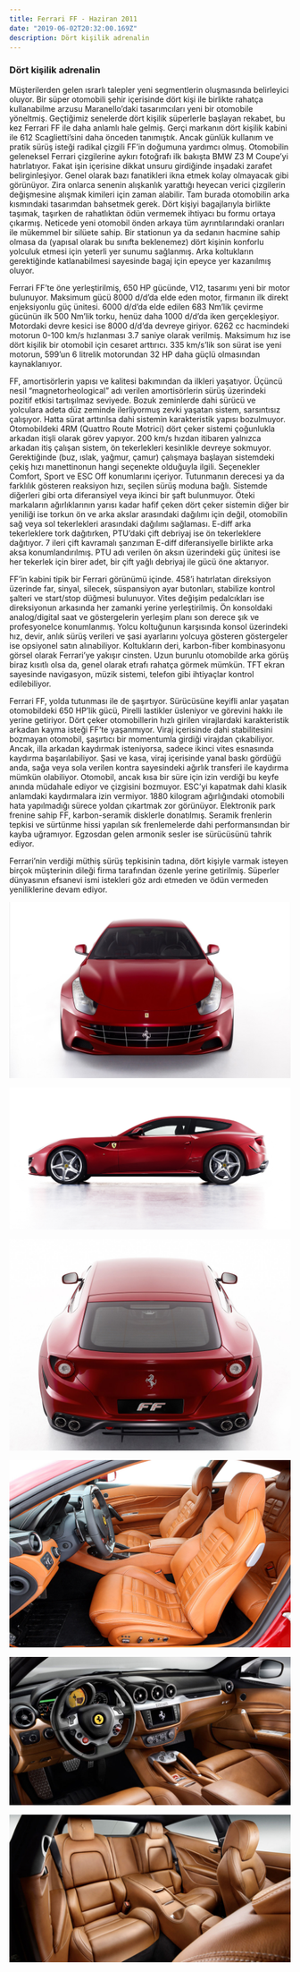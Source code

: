 ```yaml
---
title: Ferrari FF - Haziran 2011
date: "2019-06-02T20:32:00.169Z"
description: Dört kişilik adrenalin
---
```


### Dört kişilik adrenalin

Müşterilerden gelen ısrarlı talepler yeni segmentlerin oluşmasında belirleyici oluyor. Bir süper otomobili şehir içerisinde dört kişi ile birlikte rahatça kullanabilme arzusu Maranello’daki tasarımcıları yeni bir otomobile yöneltmiş. Geçtiğimiz senelerde dört kişilik süperlerle başlayan rekabet, bu kez Ferrari FF ile daha anlamlı hale gelmiş. Gerçi markanın dört kişilik kabini ile 612 Scaglietti’sini daha önceden tanımıştık. Ancak günlük kullanım ve pratik sürüş isteği radikal çizgili FF’in doğumuna yardımcı olmuş. Otomobilin geleneksel Ferrari çizgilerine aykırı fotoğrafı ilk bakışta BMW Z3 M Coupe’yi hatırlatıyor. Fakat işin içerisine dikkat unsuru girdiğinde inşadaki zarafet belirginleşiyor. Genel olarak bazı fanatikleri ikna etmek kolay olmayacak gibi görünüyor. Zira onlarca senenin alışkanlık yarattığı heyecan verici çizgilerin değişmesine alışmak kimileri için zaman alabilir. Tam burada otomobilin arka kısmındaki tasarımdan bahsetmek gerek. Dört kişiyi bagajlarıyla birlikte taşımak, taşırken de rahatlıktan ödün vermemek ihtiyacı bu formu ortaya çıkarmış. Neticede yeni otomobil önden arkaya tüm ayrıntılarındaki oranları ile mükemmel bir silüete sahip. Bir stationun ya da sedanın hacmine sahip olmasa da (yapısal olarak bu sınıfta beklenemez) dört kişinin konforlu yolculuk etmesi için yeterli yer sunumu sağlanmış. Arka koltukların gerektiğinde katlanabilmesi sayesinde bagaj için epeyce yer kazanılmış oluyor.

Ferrari FF’te öne yerleştirilmiş, 650 HP gücünde, V12, tasarımı yeni bir motor bulunuyor. Maksimum gücü 8000 d/d’da elde eden motor, firmanın ilk direkt enjeksiyonlu güç ünitesi. 6000 d/d’da elde edilen 683 Nm’lik çevirme gücünün ilk 500 Nm’lik torku, henüz daha 1000 d/d’da iken gerçekleşiyor. Motordaki devre kesici ise 8000 d/d’da devreye giriyor. 6262 cc hacmindeki motorun 0-100 km/s hızlanması 3.7 saniye olarak verilmiş. Maksimum hız ise dört kişilik bir otomobil için cesaret arttırıcı. 335 km/s’lik son sürat ise yeni motorun, 599’un 6 litrelik motorundan 32 HP daha güçlü olmasından kaynaklanıyor.

FF, amortisörlerin yapısı ve kalitesi bakımından da ilkleri yaşatıyor. Üçüncü nesil “magnetorheological” adı verilen amortisörlerin sürüş üzerindeki pozitif etkisi tartışılmaz seviyede. Bozuk zeminlerde dahi sürücü ve yolculara adeta düz zeminde ilerliyormuş zevki yaşatan sistem, sarsıntısız çalışıyor. Hatta sürat arttırılsa dahi sistemin karakteristik yapısı bozulmuyor. Otomobildeki 4RM (Quattro Route Motrici) dört çeker sistemi çoğunlukla arkadan itişli olarak görev yapıyor. 200 km/s hızdan itibaren yalnızca arkadan itiş çalışan sistem, ön tekerlekleri kesinlikle devreye sokmuyor. Gerektiğinde (buz, ıslak, yağmur, çamur) çalışmaya başlayan sistemdeki çekiş hızı manettinonun hangi seçenekte olduğuyla ilgili. Seçenekler Comfort, Sport ve ESC Off konumlarını içeriyor. Tutunmanın derecesi ya da farklılık gösteren reaksiyon hızı, seçilen sürüş moduna bağlı. Sistemde diğerleri gibi orta diferansiyel veya ikinci bir şaft bulunmuyor. Öteki markaların ağırlıklarının yarısı kadar hafif çeken dört çeker sistemin diğer bir yeniliği ise torkun ön ve arka akslar arasındaki dağılımı için değil, otomobilin sağ veya sol tekerlekleri arasındaki dağılımı sağlaması. E-diff arka tekerleklere tork dağıtırken, PTU’daki çift debriyaj ise ön tekerleklere dağıtıyor. 7 ileri çift kavramalı şanzıman E-diff diferansiyelle birlikte arka aksa konumlandırılmış. PTU adı verilen ön aksın üzerindeki güç ünitesi ise her tekerlek için birer adet, bir çift yağlı debriyaj ile gücü öne aktarıyor.

FF’in kabini tipik bir Ferrari görünümü içinde. 458’i hatırlatan direksiyon üzerinde far, sinyal, silecek, süspansiyon ayar butonları, stabilize kontrol şalteri ve start/stop düğmesi bulunuyor. Vites değişim pedalcıkları ise direksiyonun arkasında her zamanki yerine yerleştirilmiş. Ön konsoldaki analog/digital saat ve göstergelerin yerleşim planı son derece şık ve profesyonelce konumlanmış. Yolcu koltuğunun karşısında konsol üzerindeki hız, devir, anlık sürüş verileri ve şasi ayarlarını yolcuya gösteren göstergeler ise opsiyonel satın alınabiliyor. Koltukların deri, karbon-fiber kombinasyonu görsel olarak Ferrari’ye yakışır cinsten. Uzun burunlu otomobilde arka görüş biraz kısıtlı olsa da, genel olarak etrafı rahatça görmek mümkün. TFT ekran sayesinde navigasyon, müzik sistemi, telefon gibi ihtiyaçlar kontrol edilebiliyor. 

Ferrari FF, yolda tutunması ile de şaşırtıyor. Sürücüsüne keyifli anlar yaşatan otomobildeki 650 HP’lik gücü, Pirelli lastikler üsleniyor ve görevini hakkı ile yerine getiriyor. Dört çeker otomobillerin hızlı girilen virajlardaki karakteristik arkadan kayma isteği FF’te yaşanmıyor. Viraj içerisinde dahi stabilitesini bozmayan otomobil, şaşırtıcı bir momentumla girdiği virajdan çıkabiliyor. Ancak, illa arkadan kaydırmak isteniyorsa, sadece ikinci vites esnasında kaydırma başarılabiliyor. Şasi ve kasa, viraj içerisinde yanal baskı gördüğü anda, sağa veya sola verilen kontra sayesindeki ağırlık transferi ile kaydırma mümkün olabiliyor. Otomobil, ancak kısa bir süre için izin verdiği bu keyfe anında müdahale ediyor ve çizgisini bozmuyor. ESC’yi kapatmak dahi klasik anlamdaki kaydırmalara izin vermiyor. 1880 kilogram ağırlığındaki otomobili hata yapılmadığı sürece yoldan çıkartmak zor görünüyor. Elektronik park frenine sahip FF, karbon-seramik disklerle donatılmış. Seramik frenlerin tepkisi ve sürtünme hissi yapılan sık frenlemelerde dahi performansından bir kayba uğramıyor. Egzosdan gelen armonik sesler ise sürücüsünü tahrik ediyor.

Ferrari’nin verdiği müthiş sürüş tepkisinin tadına, dört kişiyle varmak isteyen birçok müşterinin dileği firma tarafından özenle yerine getirilmiş. Süperler dünyasının efsanevi ismi istekleri göz ardı etmeden ve ödün vermeden yeniliklerine devam ediyor.


![ferrari-ff-1](./ferrari-ff-1.jpg)

![ferrari-ff-2](./ferrari-ff-2.jpg)

![ferrari-ff-3](./ferrari-ff-3.jpg)

![ferrari-ff-4](./ferrari-ff-4.jpg)

![ferrari-ff-5](./ferrari-ff-5.jpg)

![ferrari-ff-6](./ferrari-ff-6.jpg)
